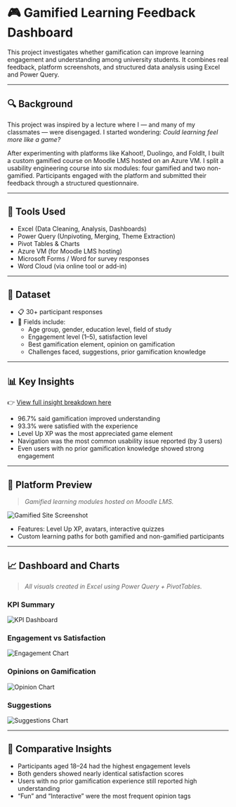 # 🎮 Gamified Learning Feedback Dashboard

This project investigates whether gamification can improve learning engagement and understanding among university students. It combines real feedback, platform screenshots, and structured data analysis using Excel and Power Query.

---

## 🔍 Background

This project was inspired by a lecture where I — and many of my classmates — were disengaged. I started wondering: *Could learning feel more like a game?*

After experimenting with platforms like Kahoot!, Duolingo, and FoldIt, I built a custom gamified course on Moodle LMS hosted on an Azure VM. I split a usability engineering course into six modules: four gamified and two non-gamified. Participants engaged with the platform and submitted their feedback through a structured questionnaire.

---

## 🧰 Tools Used

- Excel (Data Cleaning, Analysis, Dashboards)
- Power Query (Unpivoting, Merging, Theme Extraction)
- Pivot Tables & Charts
- Azure VM (for Moodle LMS hosting)
- Microsoft Forms / Word for survey responses
- Word Cloud (via online tool or add-in)

---

## 🧪 Dataset

- 📋 30+ participant responses
- 📂 Fields include:
  - Age group, gender, education level, field of study
  - Engagement level (1–5), satisfaction level
  - Best gamification element, opinion on gamification
  - Challenges faced, suggestions, prior gamification knowledge

---

## 📊 Key Insights

👉 [View full insight breakdown here](./README_Insights.md)

- 96.7% said gamification improved understanding
- 93.3% were satisfied with the experience
- Level Up XP was the most appreciated game element
- Navigation was the most common usability issue reported (by 3 users)
- Even users with no prior gamification knowledge showed strong engagement

---

## 📸 Platform Preview

> *Gamified learning modules hosted on Moodle LMS.*

![Gamified Site Screenshot](site_screenshots/moodle_homepage.png)

- Features: Level Up XP, avatars, interactive quizzes
- Custom learning paths for both gamified and non-gamified participants

---

## 📈 Dashboard and Charts

> *All visuals created in Excel using Power Query + PivotTables.*

### KPI Summary

![KPI Dashboard](charts/kpi_summary.png)

### Engagement vs Satisfaction

![Engagement Chart](charts/chart_satisfaction_vs_engagement.png)

### Opinions on Gamification

![Opinion Chart](charts/chart_opinion_keywords.png)

### Suggestions

![Suggestions Chart](charts/chart_suggestion_themes.png)

---

## 🔄 Comparative Insights

- Participants aged 18–24 had the highest engagement levels
- Both genders showed nearly identical satisfaction scores
- Users with no prior gamification experience still reported high understanding
- “Fun” and “Interactive” were the most frequent opinion tags
